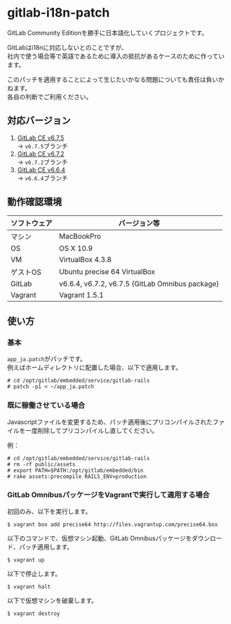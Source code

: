 gitlab-i18n-patch
=================

GitLab Community Editionを勝手に日本語化していくプロジェクトです。

GitLabはi18nに対応しないとのことですが、  
社内で使う場合等で英語であるために導入の抵抗があるケースのために作っています。

このパッチを適用することによって生じたいかなる問題についても責任は負いかねます。  
各自の判断でご利用ください。

## 対応バージョン

1. [GitLab CE v6.7.5](https://gitlab.com/gitlab-org/gitlab-ce/commit/00aa5c16ee6b06dabb5cd63349942f70bb131dda "GitLab CE v6.7.5")  
   → `v6.7.5`ブランチ
2. [GitLab CE v6.7.2](https://gitlab.com/gitlab-org/gitlab-ce/commit/dbbf4ea24c7bed7f1eddcfcbfebb3593bc30e92d "GitLab CE v6.7.2")  
   → `v6.7.2`ブランチ
3. [GitLab CE v6.6.4](https://gitlab.com/gitlab-org/gitlab-ce/commit/42e34aec97818981338401a47560cd40c05e686d "GitLab CE v6.6.4")  
   → `v6.6.4`ブランチ

## 動作確認環境

| ソフトウェア | バージョン等                                     |
| ------------ | ------------------------------------------------ |
| マシン       | MacBookPro                                       |
| OS           | OS X 10.9                                        |
| VM           | VirtualBox 4.3.8                                 |
| ゲストOS     | Ubuntu precise 64 VirtualBox                     |
| GitLab       | v6.6.4, v6.7.2, v6.7.5 (GitLab Omnibus package)  |
| Vagrant      | Vagrant 1.5.1                                    |

## 使い方

### 基本

`app_ja.patch`がパッチです。  
例えばホームディレクトリに配置した場合、以下で適用します。

    # cd /opt/gitlab/embedded/service/gitlab-rails
    # patch -p1 < ~/app_ja.patch


### 既に稼働させている場合

Javascriptファイルを変更するため、パッチ適用後にプリコンパイルされたファイルを一度削除してプリコンパイルし直してください。

例：

    # cd /opt/gitlab/embedded/service/gitlab-rails
    # rm -rf public/assets
    # export PATH=$PATH:/opt/gitlab/embedded/bin
    # rake assets:precompile RAILS_ENV=production


### GitLab OmnibusパッケージをVagrantで実行して適用する場合

初回のみ、以下を実行します。

    $ vagrant box add precise64 http://files.vagrantup.com/precise64.box

以下のコマンドで、仮想マシン起動、GitLab Omnibusパッケージをダウンロード、パッチ適用します。

    $ vagrant up

以下で停止します。

    $ vagrant halt

以下で仮想マシンを破棄します。

    $ vagrant destroy
